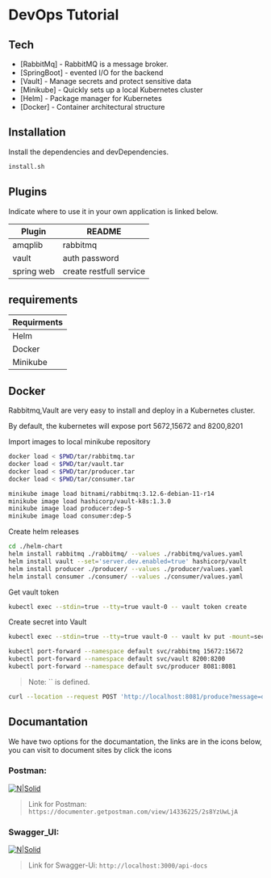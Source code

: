 # DevOps Tutorial

## Tech

- [RabbitMq] - RabbitMQ is a message broker.
- [SpringBoot] - evented I/O for the backend
- [Vault] - Manage secrets and protect sensitive data
- [Minikube] - Quickly sets up a local Kubernetes cluster
- [Helm] - Package manager for Kubernetes
- [Docker] - Container architectural structure

## Installation

Install the dependencies and devDependencies.

```sh
install.sh
```

## Plugins

Indicate where to use it in your own application is linked below.

| Plugin | README |
| ------ | ------ |
| amqplib| rabbitmq|
| vault| auth password |
| spring web| create restfull service |

## requirements
| Requirments |
| -------|
| Helm|
| Docker |
| Minikube

## Docker

Rabbitmq,Vault are very easy to install and deploy in a Kubernetes cluster.

By default, the kubernetes will expose port 5672,15672 and 8200,8201

Import images to local minikube repository

```sh
docker load < $PWD/tar/rabbitmq.tar
docker load < $PWD/tar/vault.tar
docker load < $PWD/tar/producer.tar
docker load < $PWD/tar/consumer.tar

minikube image load bitnami/rabbitmq:3.12.6-debian-11-r14
minikube image load hashicorp/vault-k8s:1.3.0
minikube image load producer:dep-5
minikube image load consumer:dep-5

```

Create helm releases

```sh
cd ./helm-chart
helm install rabbitmq ./rabbitmq/ --values ./rabbitmq/values.yaml
helm install vault --set='server.dev.enabled=true' hashicorp/vault
helm install producer ./producer/ --values ./producer/values.yaml
helm install consumer ./consumer/ --values ./consumer/values.yaml
```

Get vault token 

```sh
kubectl exec --stdin=true --tty=true vault-0 -- vault token create
```

Create secret into Vault

```sh
kubectl exec --stdin=true --tty=true vault-0 -- vault kv put -mount=secret vaultdemo demo.username=user demo.password=user
```

```sh
kubectl port-forward --namespace default svc/rabbitmq 15672:15672
kubectl port-forward --namespace default svc/vault 8200:8200
kubectl port-forward --namespace default svc/producer 8081:8081
```

> Note: `` is defined.


```sh
curl --location --request POST 'http://localhost:8081/produce?message=deployment_test'
```
## Documantation
We have two options for the documantation, the links are in the icons below, you can visit to document sites by click the icons

### Postman: 
[![N|Solid](https://www.svgrepo.com/show/306590/postman.svg)](https://documenter.getpostman.com/view/14336225/2s8YzUwLjA) 
> Link for Postman: `https://documenter.getpostman.com/view/14336225/2s8YzUwLjA`
### Swagger_UI:
[![N|Solid](https://www.svgrepo.com/show/374111/swagger.svg)](http://localhost:3000/api-docs/) 
> Link for Swagger-Ui: `http://localhost:3000/api-docs`
